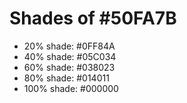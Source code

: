 # Shades of #50FA7B

* 20% shade: #0FF84A
* 40% shade: #05C034
* 60% shade: #038023
* 80% shade: #014011
* 100% shade: #000000

